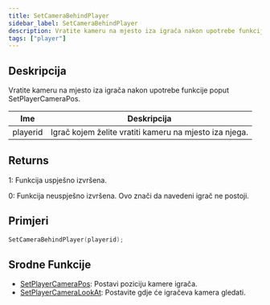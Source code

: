 ```yaml
---
title: SetCameraBehindPlayer
sidebar_label: SetCameraBehindPlayer
description: Vratite kameru na mjesto iza igrača nakon upotrebe funkcije poput SetPlayerCameraPos.
tags: ["player"]
---
```


## Deskripcija

Vratite kameru na mjesto iza igrača nakon upotrebe funkcije poput SetPlayerCameraPos.

| Ime      | Deskripcija                                            |
| -------- | ------------------------------------------------------ |
| playerid | Igrač kojem želite vratiti kameru na mjesto iza njega. |

## Returns

1: Funkcija uspješno izvršena.

0: Funkcija neuspješno izvršena. Ovo znači da navedeni igrač ne postoji.

## Primjeri

```c
SetCameraBehindPlayer(playerid);
```

## Srodne Funkcije

- [SetPlayerCameraPos](SetPlayerCameraPos): Postavi poziciju kamere igrača.
- [SetPlayerCameraLookAt](SetPlayerCameraLookAt): Postavite gdje će igračeva kamera gledati.
